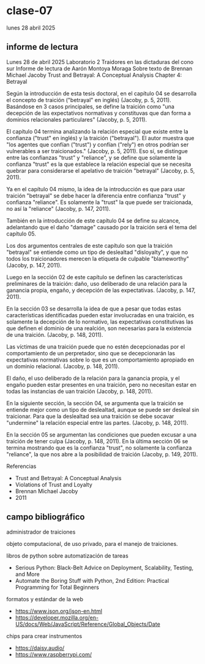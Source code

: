 # clase-07

lunes 28 abril 2025

## informe de lectura

Lunes 28 de abril 2025
Laboratorio 2
Traidores en las dictaduras del cono sur
Informe de lectura de Aarón Montoya Moraga
Sobre texto de Brennan Michael Jacoby
Trust and Betrayal: A Conceptual Analysis
Chapter 4: Betrayal

Según la introducción de esta tesis doctoral, en el capítulo 04 se desarrolla el concepto de traición ("betrayal" en inglés) (Jacoby, p. 5, 2011). Basándose en 3 casos principales, se define la traición como "una decepción de las expectativos normativas y constituvas que dan forma a dominios relacionales particulares" (Jacoby, p. 5, 2011).

El capítulo 04 termina analizando la relación especial que existe entre la confianza ("trust" en inglés) y la traición ("betrayal"). El autor muestra que "los agentes que confían ("trust") y confían ("rely") en otros podrían ser vulnerables a ser traicionados." (Jacoby, p. 5, 2011). Eso sí, se distingue entre las confianzas "trust" y "reliance", y se define que solamente la confianza "trust" es la que establece la relación especial que se necesita quebrar para considerarse el apelativo de traición "betrayal" (Jacoby, p. 5, 2011).

Ya en el capítulo 04 mismo, la idea de la introducción es que para usar traición "betrayal" se debe hacer la diferencia entre confianza "trust" y confianza "reliance". Es solamente la "trust" la que puede ser traicionada, no así la "reliance" (Jacoby, p. 147, 2011).

También en la introducción de este capítulo 04 se define su alcance, adelantando que el daño "damage" causado por la traición será el tema del capítulo 05.

Los dos argumentos centrales de este capítulo son que la traición "betrayal" se entiende como un tipo de deslealtad "disloyalty", y que no todos los traicionadores merecen la etiqueta de culpable "blameworthy" (Jacoby, p. 147, 2011).

Luego en la sección 02 de este capítulo se definen las características preliminares de la traición: daño, uso deliberado de una relación para la ganancia propia, engaño, y decepción de las expectativas. (Jacoby, p. 147, 2011).

En la sección 03 se desarrolla la idea de que a pesar que todas estas características identificadas pueden estar involucradas en una traición, es solamente la decepción de lo normativo, las expectativas constitutivas las que definen el dominio de una realción, son necesarias para la existencia de una traición. (Jacoby, p. 148, 2011).

Las víctimas de una traición puede que no estén decepcionadas por el comportamiento de un perpretador, sino que se decepcionarán las expectativas normativas sobre lo que es un comportamiento apropiado en un dominio relacional. (Jacoby, p. 148, 2011).

El daño, el uso deliberado de la relación para la ganancia propia, y el engaño pueden estar presentes en una traición, pero no necesitan estar en todas las instancias de uan traición (Jacoby, p. 148, 2011).

En la siguiente sección, la sección 04, se argumenta que la traición se entiende mejor como un tipo de deslealtad, aunque se puede ser desleal sin traicionar. Para que la deslealtad sea una traición se debe socavar "undermine" la relación especial entre las partes. (Jacoby, p. 148, 2011).

En la sección 05 se argumentan las condiciones que pueden excusar a una traición de tener culpa (Jacoby, p. 148, 2011). En la última sección 06 se termina mostrando que es la confianza "trust", no solamente la confianza "reliance", la que nos abre a la posibilidad de traición (Jacoby, p. 149, 2011).

 Referencias

* Trust and Betrayal: A Conceptual Analysis
* Violations of Trust and Loyalty
* Brennan Michael Jacoby
* 2011

## campo bibliográfico

administrador de traiciones

objeto computacional, de uso privado, para el manejo de traiciones.

libros de python sobre automatización de tareas

* Serious Python: Black-Belt Advice on Deployment, Scalability, Testing, and More
* Automate the Boring Stuff with Python, 2nd Edition: Practical Programming for Total Beginners

formatos y estándar de la web

* <https://www.json.org/json-en.html>
* <https://developer.mozilla.org/en-US/docs/Web/JavaScript/Reference/Global_Objects/Date>

chips para crear instrumentos

* <https://daisy.audio/>
* <https://www.raspberrypi.com/>
